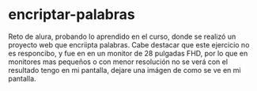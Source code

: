 # encriptar-palabras
Reto de alura, probando lo aprendido en el curso, donde se realizó un proyecto web que encriipta palabras.
Cabe destacar que este ejercicio no es responcibo, y fue en en un monitor de 28 pulgadas FHD, por lo que en monitores mas pequeños o con menor resolución no se verá con el resultado tengo en mi pantalla, dejare una imágen de como se ve en mi pantalla.
